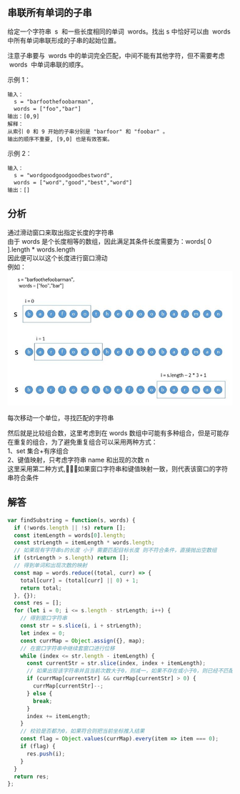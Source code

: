 ## 串联所有单词的子串

给定一个字符串  s  和一些长度相同的单词  words。找出 s 中恰好可以由  words 中所有单词串联形成的子串的起始位置。

注意子串要与  words 中的单词完全匹配，中间不能有其他字符，但不需要考虑  words  中单词串联的顺序。

示例 1：

```
输入：
  s = "barfoothefoobarman",
  words = ["foo","bar"]
输出：[0,9]
解释：
从索引 0 和 9 开始的子串分别是 "barfoor" 和 "foobar" 。
输出的顺序不重要, [9,0] 也是有效答案。
```

示例 2：

```
输入：
  s = "wordgoodgoodgoodbestword",
  words = ["word","good","best","word"]
输出：[]
```

## 分析

通过滑动窗口来取出指定长度的字符串  
由于 words 是个长度相等的数组，因此满足其条件长度需要为：words[ 0 ].length \* words.length  
因此便可以以这个长度进行窗口滑动  
例如：  
<img src="../../static/30.png">

每次移动一个单位，寻找匹配的字符串

然后就是比较组合数，这里考虑到在 words 数组中可能有多种组合，但是可能存在重复的组合，为了避免重复组合可以采用两种方式：  
1、set 集合+有序组合  
2、键值映射，只考虑字符串 name 和出现的次数 n  
这里采用第二种方式,如果窗口字符串和键值映射一致，则代表该窗口的字符串符合条件

## 解答

```javascript
var findSubstring = function(s, words) {
  if (!words.length || !s) return [];
  const itemLength = words[0].length;
  const strLength = itemLength * words.length;
  // 如果现有字符串s的长度 小于 需要匹配目标长度 则不符合条件，直接抛出空数组
  if (strLength > s.length) return [];
  // 得到单词和出现次数的映射
  const map = words.reduce((total, curr) => {
    total[curr] = (total[curr] || 0) + 1;
    return total;
  }, {});
  const res = [];
  for (let i = 0; i <= s.length - strLength; i++) {
    // 得到窗口字符串
    const str = s.slice(i, i + strLength);
    let index = 0;
    const currMap = Object.assign({}, map);
    // 在窗口字符串中继续套窗口进行位移
    while (index <= str.length - itemLength) {
      const currentStr = str.slice(index, index + itemLength);
      // 如果出现该字符串并且当前次数大于0，则减一，如果不存在或小于0，则已经不匹配目标的次数频率，则直接抛出
      if (currMap[currentStr] && currMap[currentStr] > 0) {
        currMap[currentStr]--;
      } else {
        break;
      }
      index += itemLength;
    }
    // 校验是否都为0，如果符合则把当前坐标推入结果
    const flag = Object.values(currMap).every(item => item === 0);
    if (flag) {
      res.push(i);
    }
  }
  return res;
};
```

